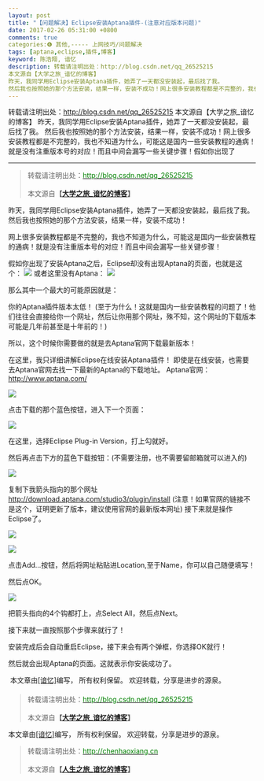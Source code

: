 ```yaml
---
layout: post
title: "【问题解决】Eclipse安装Aptana插件-(注意对应版本问题)"
date: 2017-02-26 05:31:00 +0800
comments: true
categories:❻ 其他,----- 上网技巧/问题解决
tags: [aptana,eclipse,插件,博客]
keyword: 陈浩翔, 谙忆
description: 转载请注明出处：http://blog.csdn.net/qq_26525215
本文源自【大学之旅_谙忆的博客】
昨天，我同学用Eclipse安装Aptana插件，她弄了一天都没安装起，最后找了我。 
然后我也按照她的那个方法安装，结果一样，安装不成功！网上很多安装教程都是不完整的，我也不知道为什么，可能这是国内一些安装教程的通病！就是没有注重版本号的对应！而且中间会漏写一些关键步骤！假如你出现了 
---
```



转载请注明出处：http://blog.csdn.net/qq_26525215
本文源自【大学之旅_谙忆的博客】
昨天，我同学用Eclipse安装Aptana插件，她弄了一天都没安装起，最后找了我。 
然后我也按照她的那个方法安装，结果一样，安装不成功！网上很多安装教程都是不完整的，我也不知道为什么，可能这是国内一些安装教程的通病！就是没有注重版本号的对应！而且中间会漏写一些关键步骤！假如你出现了
<!-- more -->
----------

<blockquote cite='陈浩翔'>
<p background-color='#D3D3D3'>转载请注明出处：<a href='http://blog.csdn.net/qq_26525215'><font color="green">http://blog.csdn.net/qq_26525215</font></a><br><br>
本文源自<strong>【<a href='http://blog.csdn.net/qq_26525215' target='_blank'>大学之旅_谙忆的博客</a>】</strong></p>
</blockquote>

昨天，我同学用Eclipse安装Aptana插件，她弄了一天都没安装起，最后找了我。
然后我也按照她的那个方法安装，结果一样，安装不成功！

网上很多安装教程都是不完整的，我也不知道为什么，可能这是国内一些安装教程的通病！就是没有注重版本号的对应！而且中间会漏写一些关键步骤！

假如你出现了安装Aptana之后，Eclipse却没有出现Aptana的页面，也就是这个：
![](http://img.blog.csdn.net/20170226171543516?watermark/2/text/aHR0cDovL2Jsb2cuY3Nkbi5uZXQvcXFfMjY1MjUyMTU=/font/5a6L5L2T/fontsize/400/fill/I0JBQkFCMA==/dissolve/70/gravity/SouthEast)
或者这里没有Aptana：
![](http://img.blog.csdn.net/20170226171627626?watermark/2/text/aHR0cDovL2Jsb2cuY3Nkbi5uZXQvcXFfMjY1MjUyMTU=/font/5a6L5L2T/fontsize/400/fill/I0JBQkFCMA==/dissolve/70/gravity/SouthEast)

那么其中一个最大的可能原因就是：

你的Aptana插件版本太低！
(至于为什么！这就是国内一些安装教程的问题了！他们往往会直接给你一个网址，然后让你用那个网址，殊不知，这个网址的下载版本可能是几年前甚至是十年前的！)

所以，这个时候你需要做的就是去Aptana官网下载最新版本！

在这里，我只详细讲解Eclipse在线安装Aptana插件！
即使是在线安装，也需要去Aptana官网去找一下最新的Aptana的下载地址。
Aptana官网：http://www.aptana.com/

![](http://img.blog.csdn.net/20170226172041219?watermark/2/text/aHR0cDovL2Jsb2cuY3Nkbi5uZXQvcXFfMjY1MjUyMTU=/font/5a6L5L2T/fontsize/400/fill/I0JBQkFCMA==/dissolve/70/gravity/SouthEast)

点击下载的那个蓝色按钮，进入下一个页面：

![](http://img.blog.csdn.net/20170226172147173?watermark/2/text/aHR0cDovL2Jsb2cuY3Nkbi5uZXQvcXFfMjY1MjUyMTU=/font/5a6L5L2T/fontsize/400/fill/I0JBQkFCMA==/dissolve/70/gravity/SouthEast)

在这里，选择Eclipse Plug-in Version，打上勾就好。

然后再点击下方的蓝色下载按钮：(不需要注册，也不需要留邮箱就可以进入的)

![](http://img.blog.csdn.net/20170226172306673?watermark/2/text/aHR0cDovL2Jsb2cuY3Nkbi5uZXQvcXFfMjY1MjUyMTU=/font/5a6L5L2T/fontsize/400/fill/I0JBQkFCMA==/dissolve/70/gravity/SouthEast)

复制下我箭头指向的那个网址
http://download.aptana.com/studio3/plugin/install
(注意！如果官网的链接不是这个，证明更新了版本，建议使用官网的最新版本网址)
接下来就是操作Eclipse了。

![](http://img.blog.csdn.net/20170226172443643?watermark/2/text/aHR0cDovL2Jsb2cuY3Nkbi5uZXQvcXFfMjY1MjUyMTU=/font/5a6L5L2T/fontsize/400/fill/I0JBQkFCMA==/dissolve/70/gravity/SouthEast)

![](http://img.blog.csdn.net/20170226172629675?watermark/2/text/aHR0cDovL2Jsb2cuY3Nkbi5uZXQvcXFfMjY1MjUyMTU=/font/5a6L5L2T/fontsize/400/fill/I0JBQkFCMA==/dissolve/70/gravity/SouthEast)

点击Add...按钮，然后将网址粘贴进Location,至于Name，你可以自己随便填写！

然后点OK。

![](http://img.blog.csdn.net/20170226172759956?watermark/2/text/aHR0cDovL2Jsb2cuY3Nkbi5uZXQvcXFfMjY1MjUyMTU=/font/5a6L5L2T/fontsize/400/fill/I0JBQkFCMA==/dissolve/70/gravity/SouthEast)

把箭头指向的4个钩都打上，点Select All，然后点Next。

接下来就一直按照那个步骤来就行了！

安装完成后会自动重启Eclipse，接下来会有两个弹框，你选择OK就行！

然后就会出现Aptana的页面。这就表示你安装成功了。



本文章由<a href="https://chenhaoxiang.github.io/">[谙忆]</a>编写， 所有权利保留。 
欢迎转载，分享是进步的源泉。
<blockquote cite='陈浩翔'>
<p background-color='#D3D3D3'>转载请注明出处：<a href='http://blog.csdn.net/qq_26525215'><font color="green">http://blog.csdn.net/qq_26525215</font></a><br><br>
本文源自<strong>【<a href='http://blog.csdn.net/qq_26525215' target='_blank'>大学之旅_谙忆的博客</a>】</strong></p>
</blockquote>

本文章由<a href="http://chenhaoxiang.cn/">[谙忆]</a>编写， 所有权利保留。 
欢迎转载，分享是进步的源泉。
<blockquote cite='陈浩翔'>
<p background-color='#D3D3D3'>转载请注明出处：<a href='http://chenhaoxiang.cn'><font color="green">http://chenhaoxiang.cn</font></a><br><br>
本文源自<strong>【<a href='http://chenhaoxiang.cn' target='_blank'>人生之旅_谙忆的博客</a>】</strong></p>
</blockquote>
